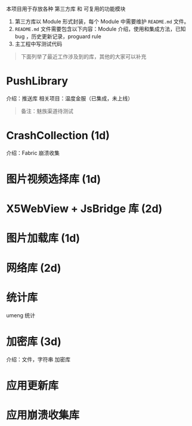 
本项目用于存放各种 第三方库 和 可复用的功能模块

1. 第三方库以 Module 形式封装，每个 Module 中需要维护 `README.md` 文件。
2. `README.md` 文件需要包含以下内容：Module 介绍，使用和集成方法，已知 bug ，历史更新记录，proguard rule
3. 主工程中写测试代码

>下面列举了最近工作涉及到的库，其他的大家可以补充

# PushLibrary

介绍：推送库
相关项目：温度金服（已集成，未上线）

>备注：魅族渠道待测试

# CrashCollection (1d)

介绍：Fabric 崩溃收集



# 图片视频选择库 (1d)



# X5WebView + JsBridge 库 (2d)



# 图片加载库 (1d)



# 网络库 (2d)


# 统计库

umeng 统计


# 加密库 (3d)

介绍：文件，字符串 加密库


# 应用更新库



# 应用崩溃收集库


